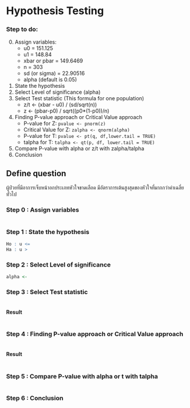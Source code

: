 # Hypothesis Testing

### Step to do:

0. Assign variables:
   - u0 = 151.125
   - u1 = 148.84
   - xbar or pbar = 149.6469
   - n = 303
   - sd (or sigma) = 22.90516
   - alpha (default is 0.05)
1. State the hypothesis
2. Select Level of significance (alpha)
3. Select Test statistic (This formula for one population)
   - z/t <- (xbar - u0) / (sd/sqrt(n))
   - z <- (pbar-p0) / sqrt((p0\*(1-p0))/n)
4. Finding P-value approach or Critical Value approach
   - P-value for Z: `pvalue <- pnorm(z)`
   - Critical Value for Z: `zalpha <- qnorm(alpha)`
   - P-value for T: `pvalue <- pt(q, df,lower.tail = TRUE)`
   - talpha for T: `talpha <- qt(p, df, lower.tail = TRUE)`
5. Compare P-value with alpha or z/t with zalpha/talpha
6. Conclusion
## Define question
ผู้ป่วยที่มีอาการเจ็บหน้าอกประเภทหัวใจขาดเลือด มีอัตราการเต้นสูงสุดของหัวใจที่มากกว่าค่าเฉลี่ยทั่วไป

### Step 0 : Assign variables
``` r

```
### Step 1 : State the hypothesis
``` r
Ho : u <= 
Ha : u >
```

### Step 2 : Select Level of significance
``` r
alpha <- 
```

### Step 3 : Select Test statistic
```r
```
#### Result
``` r
```
### Step 4 : Finding P-value approach or Critical Value approach
```r
```
#### Result
``` r
```

### Step 5 : Compare P-value with alpha or t with talpha
``` r
```

### Step 6 : Conclusion


